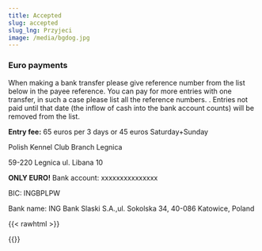 ```yaml
---
title: Accepted
slug: accepted
slug_lng: Przyjeci
image: /media/bgdog.jpg
---
```



### **Euro payments**

When making a bank transfer please give reference number from the list below in the payee reference. You can pay for more entries with one transfer, in such a case please list all the reference numbers. . Entries not paid until that date (the inflow of cash into the bank account counts) will be removed from the list.

**Entry fee:** 65 euros per 3 days or 45 euros Saturday+Sunday

Polish Kennel Club Branch Legnica 

59-220 Legnica ul. Libana 10

**ONLY EURO!** Bank account: xxxxxxxxxxxxxxx

BIC: INGBPLPW

Bank name: ING Bank Slaski S.A.,ul. Sokolska 34, 40-086 Katowice, Poland



{{< rawhtml >}}<div class="google-spreadsheet" data-src="https://docs.google.com/spreadsheets/d/e/2PACX-1vTdNHPhw9naOMq81GFK9voZo7SkOoljJVjn769id3xAl6nfsS0l-G44rBWg2xLEEQG_INvk-5ZaUhY0/pubhtml?gid=0&single=true"></div>{{</rawhtml >}}